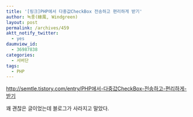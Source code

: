 ```yaml
---
title: '[링크]PHP에서 다중값CheckBox 전송하고 편리하게 받기'
author: 녹풍(綠風, Windgreen)
layout: post
permalink: /archives/459
aktt_notify_twitter:
  - yes
daumview_id:
  - 36987838
categories:
  - 서버단
tags:
  - PHP
---
```

http://semtle.tistory.com/entry/PHP에서-다중값CheckBox-전송하고-편리하게-받기

꽤 괜찮은 글이었는데 블로그가 사라지고 말았다.
